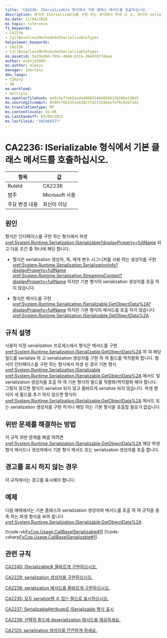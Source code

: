 ```yaml
---
title: 'CA2236: ISerializable 형식에서 기본 클래스 메서드를 호출하십시오.'
description: 형식이 ISerializable을 구현 하는 형식에서 파생 되 고, 형식이 serialization 생성자를 구현 하지만 기본 형식의 serialization 생성자를 호출 하지 않는 경우 또는 형식이 GetObjectData를 구현 하지만 기본 형식의 GetObjectData 메서드를 호출 하지 않습니다.
ms.date: 11/04/2016
ms.topic: reference
f1_keywords:
- CA2236
- CallBaseClassMethodsOnISerializableTypes
helpviewer_keywords:
- CA2236
- CallBaseClassMethodsOnISerializableTypes
ms.assetid: 5a15b20d-769c-4640-b31a-36e07077daae
author: mikejo5000
ms.author: mikejo
manager: jmartens
dev_langs:
- CSharp
- VB
ms.workload:
- multiple
ms.openlocfilehash: ee9c5e7feb52eda4066524b6826612610be138d5
ms.sourcegitcommit: 8590cf6b3351e82827fd21159beefef0c02bf162
ms.translationtype: MT
ms.contentlocale: ko-KR
ms.lasthandoff: 03/08/2021
ms.locfileid: "102466577"
---
```

# <a name="ca2236-call-base-class-methods-on-iserializable-types"></a>CA2236: ISerializable 형식에서 기본 클래스 메서드를 호출하십시오.

|항목|값|
|-|-|
|RuleId|CA2236|
|범주|Microsoft 사용|
|주요 변경 내용|최신이 아님|

## <a name="cause"></a>원인
형식은 인터페이스를 구현 하는 형식에서 파생 <xref:System.Runtime.Serialization.ISerializable?displayProperty=fullName> 되 고 다음 조건 중 하나에 해당 합니다.

- 형식은 serialization 생성자, 즉, 매개 변수 시그니처를 사용 하는 생성자를 구현 <xref:System.Runtime.Serialization.SerializationInfo?displayProperty=fullName> <xref:System.Runtime.Serialization.StreamingContext?displayProperty=fullName> 하지만 기본 형식의 serialization 생성자를 호출 하지 않습니다.

- 형식은 메서드를 구현 <xref:System.Runtime.Serialization.ISerializable.GetObjectData%2A?displayProperty=fullName> 하지만 기본 형식의 메서드를 호출 하지 않습니다 <xref:System.Runtime.Serialization.ISerializable.GetObjectData%2A> .

## <a name="rule-description"></a>규칙 설명
사용자 지정 serialization 프로세스에서 형식은 메서드를 구현 <xref:System.Runtime.Serialization.ISerializable.GetObjectData%2A> 하 여 해당 필드를 serialize 하 고 serialization 생성자를 구현 하 여 필드를 역직렬화 합니다. 형식이 인터페이스를 구현 하는 형식에서 파생 된 경우 기본 형식 <xref:System.Runtime.Serialization.ISerializable> <xref:System.Runtime.Serialization.ISerializable.GetObjectData%2A> 메서드 및 serialization 생성자를 호출 하 여 기본 형식의 필드를 직렬화/역직렬화 해야 합니다. 그렇지 않으면 형식이 serialize 되지 않고 올바르게 serialize 되지 않습니다. 파생 형식이 새 필드를 추가 하지 않으면 형식이 <xref:System.Runtime.Serialization.ISerializable.GetObjectData%2A> 메서드 또는 serialization 생성자를 구현 하거나 해당 하는 기본 형식을 호출할 필요가 없습니다.

## <a name="how-to-fix-violations"></a>위반 문제를 해결하는 방법
이 규칙 위반 문제를 해결 하려면 <xref:System.Runtime.Serialization.ISerializable.GetObjectData%2A> 해당 파생 형식 메서드나 생성자에서 기본 형식 메서드 또는 serialization 생성자를 호출 합니다.

## <a name="when-to-suppress-warnings"></a>경고를 표시 하지 않는 경우
이 규칙에서는 경고를 표시해야 합니다.

## <a name="example"></a>예제
다음 예제에서는 기본 클래스의 serialization 생성자와 메서드를 호출 하 여 규칙을 충족 하는 파생 형식을 보여 줍니다 <xref:System.Runtime.Serialization.ISerializable.GetObjectData%2A> .

[!code-vb[FxCop.Usage.CallBaseISerializable#1](../code-quality/codesnippet/VisualBasic/ca2236-call-base-class-methods-on-iserializable-types_1.vb)]
[!code-csharp[FxCop.Usage.CallBaseISerializable#1](../code-quality/codesnippet/CSharp/ca2236-call-base-class-methods-on-iserializable-types_1.cs)]

## <a name="related-rules"></a>관련 규칙
[CA2240: ISerializable을 올바르게 구현하십시오.](../code-quality/ca2240.md)

[CA2229: serialization 생성자를 구현하십시오.](/dotnet/fundamentals/code-analysis/quality-rules/ca2229)

[CA2238: serialization 메서드를 올바르게 구현하십시오.](../code-quality/ca2238.md)

[CA2235: 모두 serialize할 수 없는 필드로 표시하십시오.](/dotnet/fundamentals/code-analysis/quality-rules/ca2235)

[CA2237: SerializableAttribute로 ISerializable 형식 표시](/dotnet/fundamentals/code-analysis/quality-rules/ca2237)

[CA2239: 선택적 필드에 deserialization 메서드를 제공하세요.](../code-quality/ca2239.md)

[CA2120: serialization 생성자를 안전하게 하세요.](../code-quality/ca2120.md)
